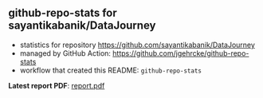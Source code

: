 ## github-repo-stats for sayantikabanik/DataJourney

- statistics for repository https://github.com/sayantikabanik/DataJourney
- managed by GitHub Action: https://github.com/jgehrcke/github-repo-stats
- workflow that created this README: `github-repo-stats`

**Latest report PDF**: [report.pdf](https://github.com/sayantikabanik/DataJourney/raw/github-repo-stats/sayantikabanik/DataJourney/latest-report/report.pdf)

